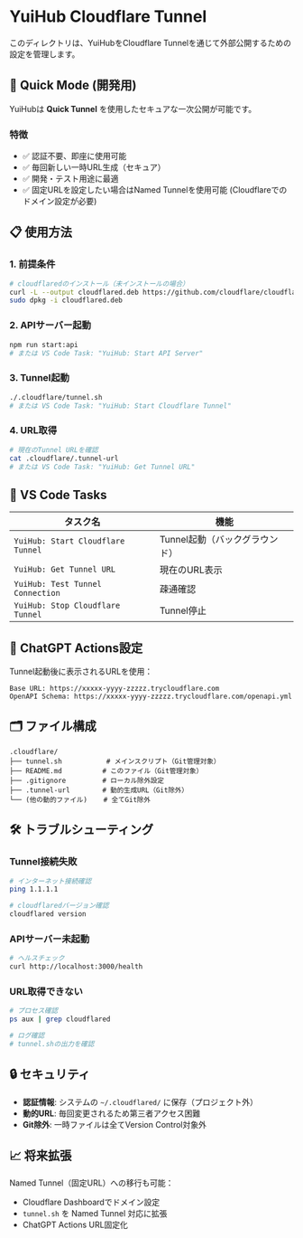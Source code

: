 # YuiHub Cloudflare Tunnel

このディレクトリは、YuiHubをCloudflare Tunnelを通じて外部公開するための設定を管理します。

## 🎯 Quick Mode (開発用)

YuiHubは **Quick Tunnel** を使用したセキュアな一次公開が可能です。

### 特徴
- ✅ 認証不要、即座に使用可能  
- ✅ 毎回新しい一時URL生成（セキュア）
- ✅ 開発・テスト用途に最適
- ✅ 固定URLを設定したい場合はNamed Tunnelを使用可能 (Cloudflareでのドメイン設定が必要)

## 📋 使用方法

### 1. 前提条件
```bash
# cloudflaredのインストール（未インストールの場合）
curl -L --output cloudflared.deb https://github.com/cloudflare/cloudflared/releases/latest/download/cloudflared-linux-amd64.deb
sudo dpkg -i cloudflared.deb
```

### 2. APIサーバー起動
```bash
npm run start:api
# または VS Code Task: "YuiHub: Start API Server"
```

### 3. Tunnel起動
```bash
./.cloudflare/tunnel.sh
# または VS Code Task: "YuiHub: Start Cloudflare Tunnel"
```

### 4. URL取得
```bash
# 現在のTunnel URLを確認
cat .cloudflare/.tunnel-url
# または VS Code Task: "YuiHub: Get Tunnel URL"
```

## 🔗 VS Code Tasks

| タスク名 | 機能 |
|---------|------|
| `YuiHub: Start Cloudflare Tunnel` | Tunnel起動（バックグラウンド） |
| `YuiHub: Get Tunnel URL` | 現在のURL表示 |
| `YuiHub: Test Tunnel Connection` | 疎通確認 |
| `YuiHub: Stop Cloudflare Tunnel` | Tunnel停止 |

## 📝 ChatGPT Actions設定

Tunnel起動後に表示されるURLを使用：

```
Base URL: https://xxxxx-yyyy-zzzzz.trycloudflare.com
OpenAPI Schema: https://xxxxx-yyyy-zzzzz.trycloudflare.com/openapi.yml
```

## 🗂️ ファイル構成

```
.cloudflare/
├── tunnel.sh           # メインスクリプト（Git管理対象）
├── README.md          # このファイル（Git管理対象）
├── .gitignore         # ローカル除外設定
├── .tunnel-url        # 動的生成URL（Git除外）
└── (他の動的ファイル)    # 全てGit除外
```

## 🛠️ トラブルシューティング

### Tunnel接続失敗
```bash
# インターネット接続確認
ping 1.1.1.1

# cloudflaredバージョン確認
cloudflared version
```

### APIサーバー未起動
```bash
# ヘルスチェック
curl http://localhost:3000/health
```

### URL取得できない
```bash
# プロセス確認
ps aux | grep cloudflared

# ログ確認
# tunnel.shの出力を確認
```

## 🔒 セキュリティ

- **認証情報**: システムの `~/.cloudflared/` に保存（プロジェクト外）
- **動的URL**: 毎回変更されるため第三者アクセス困難
- **Git除外**: 一時ファイルは全てVersion Control対象外

## 📈 将来拡張

Named Tunnel（固定URL）への移行も可能：
- Cloudflare Dashboardでドメイン設定
- `tunnel.sh` を Named Tunnel 対応に拡張
- ChatGPT Actions URL固定化